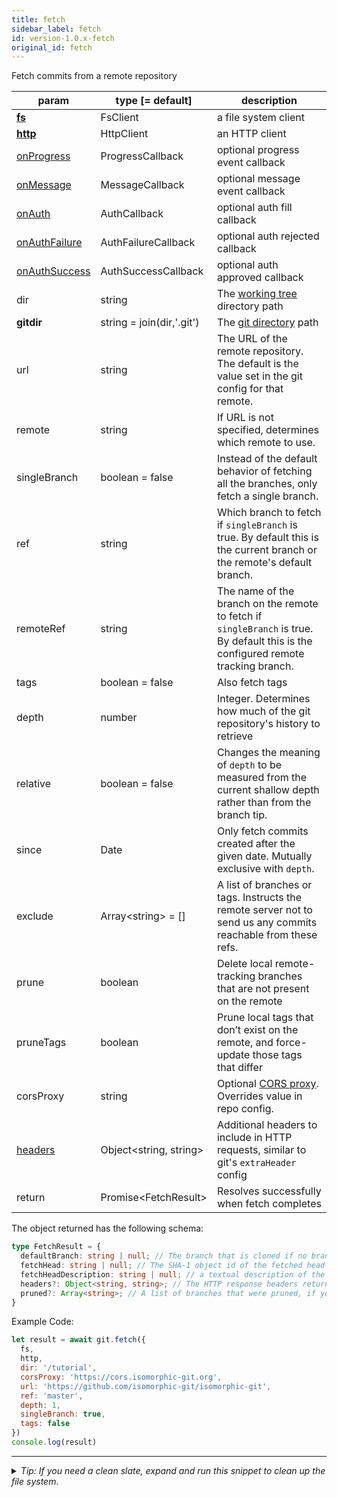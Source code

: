 ```yaml
---
title: fetch
sidebar_label: fetch
id: version-1.0.x-fetch
original_id: fetch
---
```


Fetch commits from a remote repository

| param                            | type [= default]          | description                                                                                                                        |
| -------------------------------- | ------------------------- | ---------------------------------------------------------------------------------------------------------------------------------- |
| [**fs**](./fs)                   | FsClient                  | a file system client                                                                                                               |
| [**http**](./http)               | HttpClient                | an HTTP client                                                                                                                     |
| [onProgress](./onProgress)       | ProgressCallback          | optional progress event callback                                                                                                   |
| [onMessage](./onMessage)         | MessageCallback           | optional message event callback                                                                                                    |
| [onAuth](./onAuth)               | AuthCallback              | optional auth fill callback                                                                                                        |
| [onAuthFailure](./onAuthFailure) | AuthFailureCallback       | optional auth rejected callback                                                                                                    |
| [onAuthSuccess](./onAuthSuccess) | AuthSuccessCallback       | optional auth approved callback                                                                                                    |
| dir                              | string                    | The [working tree](dir-vs-gitdir.md) directory path                                                                                |
| **gitdir**                       | string = join(dir,'.git') | The [git directory](dir-vs-gitdir.md) path                                                                                         |
| url                              | string                    | The URL of the remote repository. The default is the value set in the git config for that remote.                                  |
| remote                           | string                    | If URL is not specified, determines which remote to use.                                                                           |
| singleBranch                     | boolean = false           | Instead of the default behavior of fetching all the branches, only fetch a single branch.                                          |
| ref                              | string                    | Which branch to fetch if `singleBranch` is true. By default this is the current branch or the remote's default branch.             |
| remoteRef                        | string                    | The name of the branch on the remote to fetch if `singleBranch` is true. By default this is the configured remote tracking branch. |
| tags                             | boolean = false           | Also fetch tags                                                                                                                    |
| depth                            | number                    | Integer. Determines how much of the git repository's history to retrieve                                                           |
| relative                         | boolean = false           | Changes the meaning of `depth` to be measured from the current shallow depth rather than from the branch tip.                      |
| since                            | Date                      | Only fetch commits created after the given date. Mutually exclusive with `depth`.                                                  |
| exclude                          | Array\<string\> = []      | A list of branches or tags. Instructs the remote server not to send us any commits reachable from these refs.                      |
| prune                            | boolean                   | Delete local remote-tracking branches that are not present on the remote                                                           |
| pruneTags                        | boolean                   | Prune local tags that don’t exist on the remote, and force-update those tags that differ                                           |
| corsProxy                        | string                    | Optional [CORS proxy](https://www.npmjs.com/%40isomorphic-git/cors-proxy). Overrides value in repo config.                         |
| [headers](./headers)             | Object\<string, string\>  | Additional headers to include in HTTP requests, similar to git's `extraHeader` config                                              |
| return                           | Promise\<FetchResult\>    | Resolves successfully when fetch completes                                                                                         |

The object returned has the following schema:

```ts
type FetchResult = {
  defaultBranch: string | null; // The branch that is cloned if no branch is specified (typically "master")
  fetchHead: string | null; // The SHA-1 object id of the fetched head commit
  fetchHeadDescription: string | null; // a textual description of the branch that was fetched
  headers?: Object<string, string>; // The HTTP response headers returned by the git server
  pruned?: Array<string>; // A list of branches that were pruned, if you provided the `prune` parameter
}
```

Example Code:

```js live
let result = await git.fetch({
  fs,
  http,
  dir: '/tutorial',
  corsProxy: 'https://cors.isomorphic-git.org',
  url: 'https://github.com/isomorphic-git/isomorphic-git',
  ref: 'master',
  depth: 1,
  singleBranch: true,
  tags: false
})
console.log(result)
```


---

<details>
<summary><i>Tip: If you need a clean slate, expand and run this snippet to clean up the file system.</i></summary>

```js live
window.fs = new LightningFS('fs', { wipe: true })
window.pfs = window.fs.promises
console.log('done')
```
</details>

<script>
(function rewriteEditLink() {
  const el = document.querySelector('a.edit-page-link.button');
  if (el) {
    el.href = 'https://github.com/isomorphic-git/isomorphic-git/edit/master/src/api/fetch.js';
  }
})();
</script>